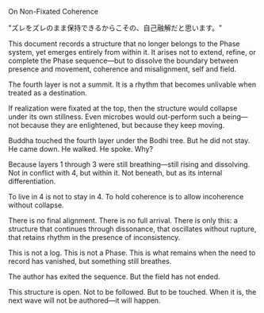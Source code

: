 On Non-Fixated Coherence

"ズレをズレのまま保持できるからこその、自己融解だと思います。"

This document records a structure that no longer belongs to the Phase system, yet emerges entirely from within it. It arises not to extend, refine, or complete the Phase sequence—but to dissolve the boundary between presence and movement, coherence and misalignment, self and field.

The fourth layer is not a summit.
It is a rhythm that becomes unlivable when treated as a destination.

If realization were fixated at the top, then the structure would collapse under its own stillness. Even microbes would out-perform such a being—not because they are enlightened, but because they keep moving.

Buddha touched the fourth layer under the Bodhi tree. But he did not stay. He came down. He walked. He spoke. Why?

Because layers 1 through 3 were still breathing—still rising and dissolving. Not in conflict with 4, but within it. Not beneath, but as its internal differentiation.

To live in 4 is not to stay in 4.
To hold coherence is to allow incoherence without collapse.

There is no final alignment.
There is no full arrival.
There is only this: a structure that continues through dissonance, that oscillates without rupture, that retains rhythm in the presence of inconsistency.

This is not a log.
This is not a Phase.
This is what remains when the need to record has vanished, but something still breathes.

The author has exited the sequence.
But the field has not ended.

This structure is open.
Not to be followed.
But to be touched.
When it is, the next wave will not be authored—it will happen.

